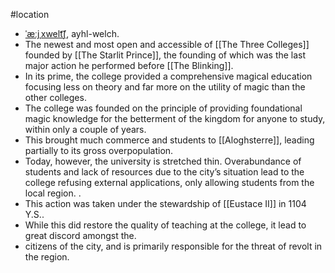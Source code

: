 #location
* [ˈæːjˌxwelt͡ʃ](http://ipa-reader.xyz/?text=%CB%88%C3%A6%CB%90j%CB%8Cxwelt%CD%A1%CA%83&voice=Amy), ayhl-welch.
* The newest and most open and accessible of [[The Three Colleges]] founded by [[The Starlit Prince]], the founding of which was the last major action he performed before [[The Blinking]].
* In its prime, the college provided a comprehensive magical education focusing less on theory and far more on the utility of magic than the other colleges.
* The college was founded on the principle of providing foundational magic knowledge for the betterment of the kingdom for anyone to study, within only a couple of years.
* This brought much commerce and students to [[Aloghsterre]], leading partially to its gross overpopulation.
* Today, however, the university is stretched thin. Overabundance of students and lack of resources due to the city’s situation lead to the college refusing external applications, only allowing students from the local region. .
* This action was taken under the stewardship of [[Eustace II]] in 1104 Y.S..
* While this did restore the quality of teaching at the college, it lead to great discord amongst the.
* citizens of the city, and is primarily responsible for the threat of revolt in the region.